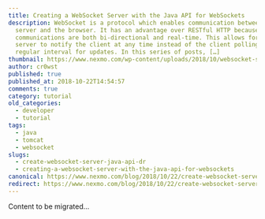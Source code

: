 ```yaml
---
title: Creating a WebSocket Server with the Java API for WebSockets
description: WebSocket is a protocol which enables communication between the
  server and the browser. It has an advantage over RESTful HTTP because
  communications are both bi-directional and real-time. This allows for the
  server to notify the client at any time instead of the client polling on a
  regular interval for updates. In this series of posts, […]
thumbnail: https://www.nexmo.com/wp-content/uploads/2018/10/websocket-server-java-api.png
author: cr0wst
published: true
published_at: 2018-10-22T14:54:57
comments: true
category: tutorial
old_categories:
  - developer
  - tutorial
tags:
  - java
  - tomcat
  - websocket
slugs:
  - create-websocket-server-java-api-dr
  - creating-a-websocket-server-with-the-java-api-for-websockets
canonical: https://www.nexmo.com/blog/2018/10/22/create-websocket-server-java-api-dr
redirect: https://www.nexmo.com/blog/2018/10/22/create-websocket-server-java-api-dr
---
```

Content to be migrated...